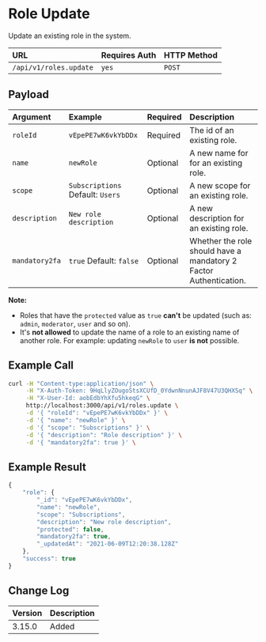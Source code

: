 # Role Update
Update an existing role in the system.

| URL | Requires Auth | HTTP Method |
| :--- | :--- | :--- |
| `/api/v1/roles.update` | `yes` | `POST` |

## Payload

| Argument | Example | Required | Description |
| :--- | :--- | :--- | :--- |
| `roleId` | `vEpePE7wK6vkYbDDx` | Required | The id of an existing role. |
| `name` | `newRole` | Optional | A new name for for an existing role. |
| `scope` | `Subscriptions` Default: `Users`| Optional | A new scope for an existing role. |
| `description` | `New role description` | Optional | A new description for an existing role. |
| `mandatory2fa` | `true` Default: `false`| Optional | Whether the role should have a mandatory 2 Factor Authentication. |

**Note:**

* Roles that have the `protected` value as `true` **can't** be updated (such as: `admin`, `moderator`, `user` and so on).
* It's **not allowed** to update the name of a role to an existing name of another role. For example: updating `newRole` to `user` **is not** possible.

## Example Call

```bash
curl -H "Content-type:application/json" \
     -H "X-Auth-Token: 9HqLlyZOugoStsXCUfD_0YdwnNnunAJF8V47U3QHXSq" \
     -H "X-User-Id: aobEdbYhXfu5hkeqG" \
     http://localhost:3000/api/v1/roles.update \
     -d '{ "roleId": "vEpePE7wK6vkYbDDx" }' \
     -d '{ "name": "newRole" }' \
     -d '{ "scope": "Subscriptions" }' \
     -d '{ "description": "Role description" }' \
     -d '{ "mandatory2fa": true }' \
```

## Example Result

```javascript
{
    "role": {
        "_id": "vEpePE7wK6vkYbDDx", 
        "name": "newRole",
        "scope": "Subscriptions",
        "description": "New role description",
        "protected": false,
        "mandatory2fa": true,
        "_updatedAt": "2021-06-09T12:20:38.128Z"
    },
    "success": true
}
```

## Change Log

| Version | Description |
| :--- | :--- |
| 3.15.0 | Added |
